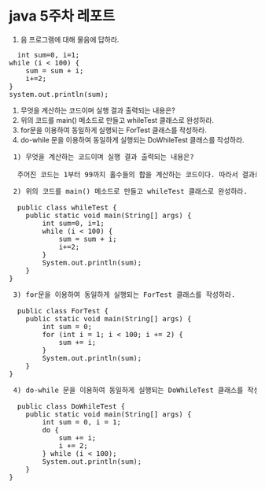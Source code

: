 java 5주차 레포트
=================

1. 음 프로그램에 대해 물음에 답하라.

<pre>
  int sum=0, i=1;
while (i < 100) {
	sum = sum + i;
	i+=2;
}
system.out.println(sum);
</pre>

1) 무엇을 계산하는 코드이며 실행 결과 출력되는 내용은?
2) 위의 코드를 main() 메소드로 만들고 whileTest 클래스로 완성하라.
3) for문을 이용하여 동일하게 실행되는 ForTest 클래스를 작성하라.
4) do-while 문을 이용하여 동일하게 실행되는 DoWhileTest 클래스를 작성하라.

<pre> 1) 무엇을 계산하는 코드이며 실행 결과 출력되는 내용은?
	
  주어진 코드는 1부터 99까지 홀수들의 합을 계산하는 코드이다. 따라서 결과로는 2500이 출력된다.
</pre>

<pre> 2) 위의 코드를 main() 메소드로 만들고 whileTest 클래스로 완성하라.
	
  public class whileTest {
    public static void main(String[] args) {
        int sum=0, i=1;
        while (i < 100) {
            sum = sum + i;
            i+=2;
        }
        System.out.println(sum);
    }
}
</pre>

<pre> 3) for문을 이용하여 동일하게 실행되는 ForTest 클래스를 작성하라.
	
  public class ForTest {
    public static void main(String[] args) {
        int sum = 0;
        for (int i = 1; i < 100; i += 2) {
            sum += i;
        }
        System.out.println(sum);
    }
}
</pre>

<pre> 4) do-while 문을 이용하여 동일하게 실행되는 DoWhileTest 클래스를 작성하라.
	
  public class DoWhileTest {
    public static void main(String[] args) {
        int sum = 0, i = 1;
        do {
            sum += i;
            i += 2;
        } while (i < 100);
        System.out.println(sum);
    }
}
</pre>

